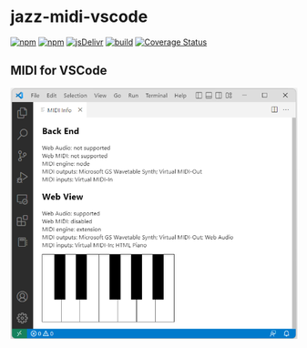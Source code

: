 # jazz-midi-vscode

[![npm](https://img.shields.io/npm/v/jazz-midi-vscode.svg)](https://www.npmjs.com/package/jazz-midi-vscode)
[![npm](https://img.shields.io/npm/dt/jazz-midi-vscode.svg)](https://www.npmjs.com/package/jazz-midi-vscode)
[![jsDelivr](https://data.jsdelivr.com/v1/package/npm/jzz-synth-osc/badge)](https://www.jsdelivr.com/package/npm/jazz-midi-vscode)
[![build](https://github.com/jazz-soft/jazz-midi-vscode/actions/workflows/build.yml/badge.svg)](https://github.com/jazz-soft/jazz-midi-vscode/actions)
[![Coverage Status](https://coveralls.io/repos/github/jazz-soft/jazz-midi-vscode/badge.svg?branch=main)](https://coveralls.io/github/jazz-soft/jazz-midi-vscode?branch=main)

## MIDI for VSCode

[![](https://raw.githubusercontent.com/jazz-soft/jazz-midi-vscode/main/demo/demo.png)](https://github.com/jazz-soft/jazz-midi-vscode/tree/main/demo)
